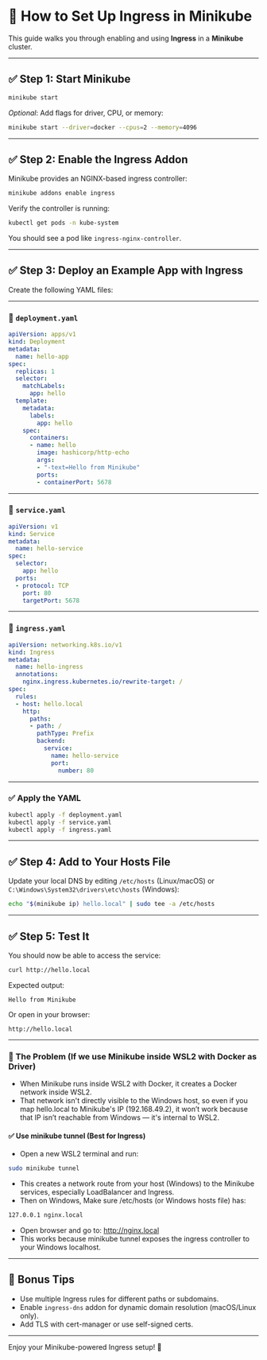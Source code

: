 # 🧭 How to Set Up Ingress in Minikube

This guide walks you through enabling and using **Ingress** in a **Minikube** cluster.

---

## ✅ Step 1: Start Minikube

```bash
minikube start
```

_Optional_: Add flags for driver, CPU, or memory:

```bash
minikube start --driver=docker --cpus=2 --memory=4096
```

---

## ✅ Step 2: Enable the Ingress Addon

Minikube provides an NGINX-based ingress controller:

```bash
minikube addons enable ingress
```

Verify the controller is running:

```bash
kubectl get pods -n kube-system
```

You should see a pod like `ingress-nginx-controller`.

---

## ✅ Step 3: Deploy an Example App with Ingress

Create the following YAML files:

---

### 📄 `deployment.yaml`

```yaml
apiVersion: apps/v1
kind: Deployment
metadata:
  name: hello-app
spec:
  replicas: 1
  selector:
    matchLabels:
      app: hello
  template:
    metadata:
      labels:
        app: hello
    spec:
      containers:
      - name: hello
        image: hashicorp/http-echo
        args:
        - "-text=Hello from Minikube"
        ports:
        - containerPort: 5678
```

---

### 📄 `service.yaml`

```yaml
apiVersion: v1
kind: Service
metadata:
  name: hello-service
spec:
  selector:
    app: hello
  ports:
  - protocol: TCP
    port: 80
    targetPort: 5678
```

---

### 📄 `ingress.yaml`

```yaml
apiVersion: networking.k8s.io/v1
kind: Ingress
metadata:
  name: hello-ingress
  annotations:
    nginx.ingress.kubernetes.io/rewrite-target: /
spec:
  rules:
  - host: hello.local
    http:
      paths:
      - path: /
        pathType: Prefix
        backend:
          service:
            name: hello-service
            port:
              number: 80
```

---

### ✅ Apply the YAML

```bash
kubectl apply -f deployment.yaml
kubectl apply -f service.yaml
kubectl apply -f ingress.yaml
```

---

## ✅ Step 4: Add to Your Hosts File

Update your local DNS by editing `/etc/hosts` (Linux/macOS) or `C:\Windows\System32\drivers\etc\hosts` (Windows):

```bash
echo "$(minikube ip) hello.local" | sudo tee -a /etc/hosts
```

---

## ✅ Step 5: Test It

You should now be able to access the service:

```bash
curl http://hello.local
```

Expected output:

```
Hello from Minikube
```

Or open in your browser:

```
http://hello.local
```

---

### 🚧 The Problem (If we use Minikube inside WSL2 with Docker as Driver)
- When Minikube runs inside WSL2 with Docker, it creates a Docker network inside WSL2. 
- That network isn't directly visible to the Windows host, so even if you map hello.local to Minikube's IP (192.168.49.2), it won’t work because that IP isn’t reachable from Windows — it's internal to WSL2.


#### ✅ Use minikube tunnel (Best for Ingress)
- Open a new WSL2 terminal and run:
```bash
sudo minikube tunnel
```
- This creates a network route from your host (Windows) to the Minikube services, especially LoadBalancer and Ingress.
- Then on Windows, Make sure /etc/hosts (or Windows hosts file) has:
```bash
127.0.0.1 nginx.local
```
- Open browser and go to: http://nginx.local
- This works because minikube tunnel exposes the ingress controller to your Windows localhost.


---

## 🚀 Bonus Tips

- Use multiple Ingress rules for different paths or subdomains.
- Enable `ingress-dns` addon for dynamic domain resolution (macOS/Linux only).
- Add TLS with cert-manager or use self-signed certs.

---

Enjoy your Minikube-powered Ingress setup! 🎉